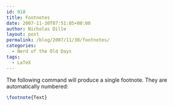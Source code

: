 ```yaml
---
id: 918
title: Footnotes
date: 2007-11-30T07:51:05+00:00
author: Nicholas Dille
layout: post
permalink: /blog/2007/11/30/footnotes/
categories:
  - Nerd of the Old Days
tags:
  - LaTeX
---
```

The following command will produce a single footnote. They are automatically numbered:<!--more-->

```latex
\footnote{Text}
```
